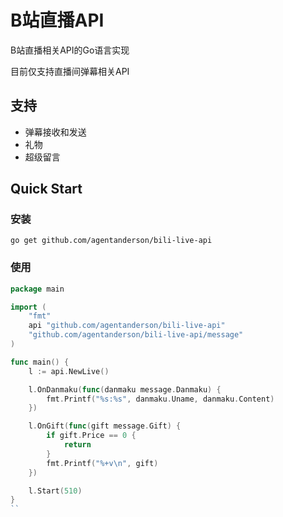 # B站直播API

B站直播相关API的Go语言实现

目前仅支持直播间弹幕相关API

## 支持

- 弹幕接收和发送
- 礼物
- 超级留言

## Quick Start

### 安装

```shell 
go get github.com/agentanderson/bili-live-api
```

### 使用

```go
package main

import (
	"fmt"
	api "github.com/agentanderson/bili-live-api"
	"github.com/agentanderson/bili-live-api/message"
)

func main() {
	l := api.NewLive()

	l.OnDanmaku(func(danmaku message.Danmaku) {
		fmt.Printf("%s:%s", danmaku.Uname, danmaku.Content)
	})

	l.OnGift(func(gift message.Gift) {
		if gift.Price == 0 {
			return
		}
		fmt.Printf("%+v\n", gift)
	})

	l.Start(510)
}
``